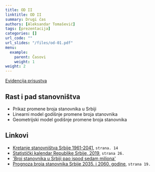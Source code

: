 ```yaml
---
title: OD II
linktitle: OD II
summary: Drugi čas
authors: [Aleksandar Tomašević]
tags: [prezentacija]
categories: []
url_code: ""
url_slides: "/files/od-01.pdf"
menu:
  example:
    parent: Časovi
    weight: 1
weight: 2
---
```


[Evidencija prisustva](https://forms.gle/t2dR6nUfJ5oPhFVT6)

## Rast i pad stanovništva

- Prikaz promene broja stanovnika u Srbiji
- Linearni model godišnje promene broja stanovnika
- Geometrijski model godišnje promene broja stanovnika

## Linkovi

- [Kretanje stanovništva Srbije 1961-2041](http://www.mdpp.gov.rs/doc/projekcije/Projekcije%20stanovnistva%20Republike%20Srbije%202011-2041.%20godine.pdf),  `strana. 14`
- [Statistički kalendar Republike Srbije, 2019](http://publikacije.stat.gov.rs/G2019/Pdf/G201917012.pdf),  `strana 26.`
- ['Broj stanovnika u Srbiji pao ispod sedam miliona'](http://www.politika.rs/sr/clanak/406443/Broj-stanovnika-u-Srbiji-pao-ispod-sedam-miliona)
- [Prognoza broja stanovnika Srbije 2035. i 2060. godine](http://www.fiskalnisavet.rs/doc/istrazivacki-radovi/studija-projekcije_stanovnistva_srbije_od_2010-2060-penev.pdf),  `strana 19.`




